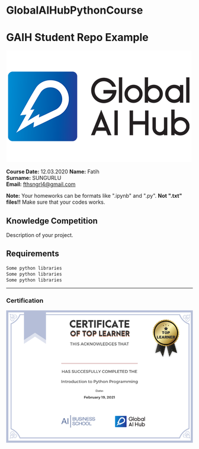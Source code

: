 # GlobalAIHubPythonCourse
# GAIH Student Repo Example
![](img/newlogo.png)

**Course Date:** 12.03.2020 
**Name:** Fatih  
**Surname:** SUNGURLU  
**Email:** fthsngrl4@gmail.com 

**Note:** Your homeworks can be formats like ".ipynb" and ".py". **Not ".txt" files!!** Make sure that your codes works.  

## Knowledge Competition
Description of your project.

## Requirements
```
Some python libraries
Some python libraries
Some python libraries
```
---

### Certification
![](img/TopLearnerCertificate.png)

